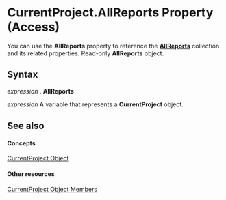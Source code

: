
# CurrentProject.AllReports Property (Access)

You can use the  **AllReports** property to reference the **[AllReports](5846cf60-41b4-e9f8-ea27-b9400a6d3861.md)** collection and its related properties. Read-only **AllReports** object.


## Syntax

 _expression_ . **AllReports**

 _expression_ A variable that represents a **CurrentProject** object.


## See also


#### Concepts


[CurrentProject Object](e6baae73-1eeb-b48f-d35e-b3e921378561.md)
#### Other resources


[CurrentProject Object Members](adb319f1-487a-d7d1-5755-d57c31c776b8.md)
